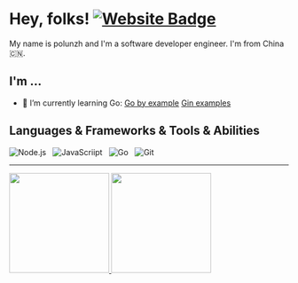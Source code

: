 # Hey, folks! [![Website Badge](https://img.shields.io/badge/website-3b5998?style=flat-square&logo=google-chrome&logoColor=white)](https://polunzh.com/)

My name is polunzh and I'm a software developer engineer. I'm from China 🇨🇳.

## I'm ...

- 🌱 I’m currently learning Go: [Go by example](https://github.com/polunzh/go-by-example) [Gin examples](https://github.com/polunzh/gin-examples)

## Languages & Frameworks & Tools & Abilities

![Node.js](https://img.shields.io/badge/-Node.js-black?logo=Node.js&style=social)&nbsp;&nbsp;
![JavaScriipt](https://img.shields.io/badge/-JavaScript-black?logo=JavaScript&style=social)&nbsp;&nbsp;
![Go](https://img.shields.io/badge/-Go-black?logo=go&style=social)&nbsp;&nbsp;
![Git](https://img.shields.io/badge/-Git-black?logo=git&style=social)&nbsp;&nbsp;

<hr>

<a href="https://github.com/polunzh/github-readme-stats" title="Go to Source">
  <img height=180 src="https://github-readme-stats.vercel.app/api?username=polunzh&show_icons=true&theme=gotham">
</a>
<a href="https://github.com/anuraghazra/github-readme-stats">
  <img height=180 src="https://github-readme-stats.vercel.app/api/top-langs/?username=polunzh&hide=c%23,powershell,java&title_color=2aa889&text_color=99d1ce&icon_color=2bbc8a&bg_color=0c1014&langs_count=8&layout=compact" />
</a>

<br/>


<!--
**polunzh/polunzh** is a ✨ _special_ ✨ repository because its `README.md` (this file) appears on your GitHub profile.

Here are some ideas to get you started:

- 🔭 I’m currently working on ...
- 👯 I’m looking to collaborate on ...
- 🤔 I’m looking for help with ...
- 💬 Ask me about ...
- 📫 How to reach me: ...
- 😄 Pronouns: ...
- ⚡ Fun fact: ...
-->
